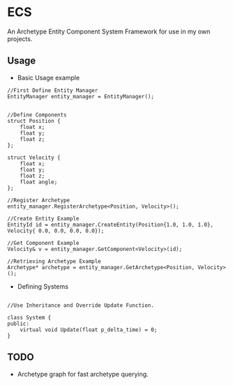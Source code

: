 
# ECS

An Archetype Entity Component System Framework for use in my own projects.




## Usage

- Basic Usage example
```
//First Define Entity Manager
EntityManager entity_manager = EntityManager();


//Define Components
struct Position {
	float x;
	float y; 
	float z;
};

struct Velocity {
	float x;
	float y;
	float z;
	float angle;
};

//Register Archetype
entity_manager.RegisterArchetype<Position, Velocity>();

//Create Entity Example
EntityId id = entity_manager.CreateEntity(Position{1.0, 1.0, 1.0}, Velocity{ 0.0, 0.0, 0.0, 0.0});

//Get Component Example
Velocity& v = entity_manager.GetComponent<Velocity>(id);

//Retrieving Archetype Example
Archetype* archetype = entity_manager.GetArchetype<Position, Velocity>();
```
- Defining Systems
```

//Use Inheritance and Override Update Function.

class System {
public:
	virtual void Update(float p_delta_time) = 0;
}
```
## TODO

- Archetype graph for fast archetype querying.